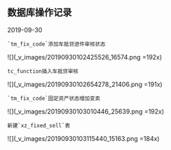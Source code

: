 ## 数据库操作记录
2019-09-30

    `tm_fix_code`添加车抵贷进件审核状态
![](_v_images/20190930102425526_16574.png =192x)

    tc_function插入车抵贷审核
![](_v_images/20190930102654278_21406.png =191x)

    `tm_fix_code`固定资产状态增加变卖
![](_v_images/20190930103010446_25639.png =192x)

    新建`xz_fixed_sell`表
![](_v_images/20190930103115440_15163.png =184x)